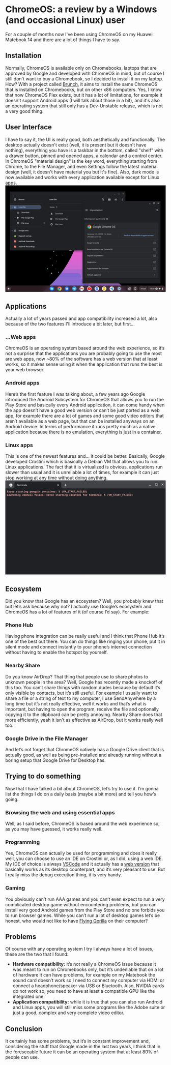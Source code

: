 # ChromeOS: a review by a Windows (and occasional Linux) user
For a couple of months now I've been using ChromeOS on my Huawei Matebook 14 and there are a lot of things I have to say.

## Installation
Normally, ChromeOS is available only on Chromebooks, laptops that are approved by Google and developed with ChromeOS in mind, but of course I still don't want to buy a Chromebook, so I decided to install it on my laptop. How? With a project called [Brunch](https://github.com/sebanc/brunch), it aims to install the same ChromeOS that is installed on Chromebooks, but on other x86 computers. Yes, I know that now ChromeOS Flex exists, but it has a lot of limitations, for example it doesn't support Android apps (I will talk about those in a bit), and it's also an operating system that still only has a Dev-Unstable release, which is not a very good thing.

## User Interface
I have to say it, the UI is really good, both aesthetically and functionally. The desktop actually doesn't exist (well, it is present but it doesn't have nothing), everything you have is a taskbar in the bottom, called "shelf" with a drawer button, pinned and opened apps, a calendar and a control center.  
In ChromeOS "material design" is the key word, everything starting from Chrome, to the File Manager, and even Settings follow the latest material design (well, it doesn't have material you but it's fine). Also, dark mode is now available and works with every application available except for Linux apps.
![The ChromeOS desktop with the File Manager and the Settings app opened](user-interface.png)

## Applications
Actually a lot of years passed and app compatibility increased a lot, also because of the two features I'll introduce a bit later, but first…

### …Web apps
ChromeOS is an operating system based around the web experience, so it’s not a surprise that the applications you are probably going to use the most are web apps, now ~80% of the software has a web version that at least works, so it makes sense using it when the application that runs the best is your web browser.

### Android apps
Here’s the first feature I was talking about, a few years ago Google introduced the Android Subsystem for ChromeOS that allows you to run the Play Store and basically every Android application, it can come handy when the app doesn’t have a good web version or can’t be just ported as a web app, for example there are a lot of games and some good video editors that aren’t available as a web page, but that can be installed anyways on an Android device. In terms of performance it runs pretty much as a native application because there is no emulation, everything is just in a container.

### Linux apps
This is one of the newest features and… it could be better. Basically, Google developed Crostini which is basically a Debian VM that allows you to run Linux applications. The fact that it is virtualized is obvious, applications run slower than usual and it is unreliable a lot of times, for example it can just stop working at any time without doing anything.
![A Crostini error that prevents it to start](crostini-error.png)

## Ecosystem
Did you know that Google has an ecosystem? Well, you probably knew that but let’s ask because why not? I actually use Google’s ecosystem and ChromeOS has a lot of features of it (of course I’d say). For example:

### Phone Hub
Having phone integration can be really useful and I think that Phone Hub it’s one of the best out there. You can do things like ringing your phone, put it in silent mode and connect instantly to your phone’s internet connection without having to enable the hotspot by yourself.

### Nearby Share
Do you know AirDrop? That thing that people use to share photos to unknown people in the area? Well, Google has recently made a knockoff of this too. You can’t share things with random dudes because by default it’s only visible by contacts, but it’s still useful. For example I usually want to share a file or a string of text to my computer, I use SendAnywhere by a long time but it’s not really effective, well it works and that’s what is important, but having to open the program, receive the file and optionally copying it to the clipboard can be pretty annoying. Nearby Share does that more efficiently, yeah it isn't as effective as AirDrop, but it works really well too.

### Google Drive in the File Manager
And let’s not forget that ChromeOS natively has a Google Drive client that is actually good, as well as being pre-installed and already running without a boring setup that Google Drive for Desktop has.

## Trying to do something
Now that I have talked a bit about ChromeOS, let’s try to use it. I’m gonna list the things I do on a daily basis (maybe a bit more) and tell you how’s going.

### Browsing the web and using essential apps
Well, as I said before, ChromeOS is based around the web experience so, as you may have guessed, it works really well.

### Programming
Yes, ChromeOS can actually be used for programming and does it really well, you can choose to use an IDE on Crostini or, as I did, using a web IDE. My IDE of choice is always [VSCode](https://code.visualstudio.com/) and it actually has a [web version](https://vscode.dev) that basically works as its desktop counterpart, and it’s very pleasant to use. But I really miss the debug execution thing, it is very handy.

### Gaming
You obviously can’t run AAA games and you can’t even expect to run a very complicated desktop game without encountering problems, but you can install very good Android games from the Play Store and no one forbids you to run browser games. While you can’t run a lot of desktop games let’s be honest, who would not like to have [Flying Gorilla](https://play.google.com/store/apps/details?id=jp.pinbit.flygorilla) on their computer?

## Problems
Of course with any operating system I try I always have a lot of issues, these are the two that I found:
- **Hardware compatibility:** it’s not really a ChromeOS issue because it was meant to run on Chromebooks only, but it’s undeniable that on a lot of hardware it can have problems, for example on my Matebook the sound card doesn’t work so I need to connect my computer via HDMI or connect a headphone/speaker via USB or Bluetooth. Also, NVIDIA cards do not work so, you need to have at least a compatible GPU like the integrated one.
- **Application compatibility:** while it is true that you can also run Android and Linux apps, you will still miss some programs like the Adobe suite or just a good, complex and very complete video editor.

## Conclusion
It certainly has some problems, but it’s in constant improvement and, considering the stuff that Google made in the last two years, I think that in the foreseeable future it can be an operating system that at least 80% of people can use.

